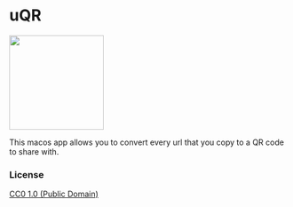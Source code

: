 # uQR

<img src="https://i.imgur.com/i1pnqNO.png" width="170" height="170">

This macos app allows you to convert every url that you copy to a QR code to share with.

### License

[CC0 1.0 (Public Domain)](LICENSE.md)
